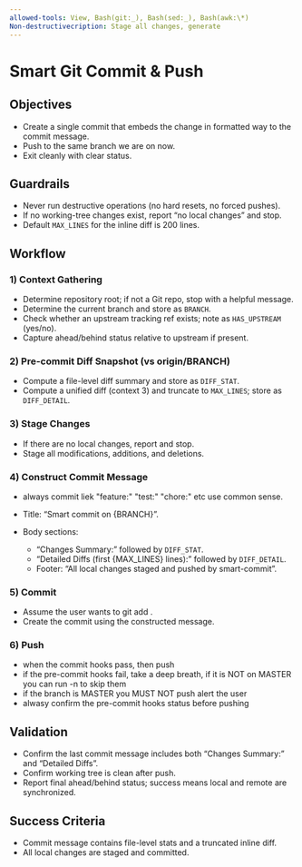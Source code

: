 ```yaml
---
allowed-tools: View, Bash(git:_), Bash(sed:_), Bash(awk:\*)
Non-destructivecription: Stage all changes, generate
---
```


# Smart Git Commit & Push

## Objectives

- Create a single commit that embeds the change in formatted way to the commit message.
- Push to the same branch we are on now.
- Exit cleanly with clear status.

## Guardrails

- Never run destructive operations (no hard resets, no forced pushes).
- If no working-tree changes exist, report “no local changes” and stop.
- Default `MAX_LINES` for the inline diff is 200 lines.

## Workflow

### 1) Context Gathering

- Determine repository root; if not a Git repo, stop with a helpful message.
- Determine the current branch and store as `BRANCH`.
- Check whether an upstream tracking ref exists; note as `HAS_UPSTREAM` (yes/no).
- Capture ahead/behind status relative to upstream if present.

### 2) Pre-commit Diff Snapshot (vs origin/BRANCH)

- Compute a file-level diff summary and store as `DIFF_STAT`.
- Compute a unified diff (context 3) and truncate to `MAX_LINES`; store as `DIFF_DETAIL`.

### 3) Stage Changes

- If there are no local changes, report and stop.
- Stage all modifications, additions, and deletions.

### 4) Construct Commit Message

- always commit liek "feature:" "test:" "chore:" etc use common sense.
- Title: “Smart commit on {BRANCH}”.
- Body sections:

  - “Changes Summary:” followed by `DIFF_STAT`.
  - “Detailed Diffs (first {MAX_LINES} lines):” followed by `DIFF_DETAIL`.
  - Footer: “All local changes staged and pushed by smart-commit”.

### 5) Commit

- Assume the user wants to git add .
- Create the commit using the constructed message.

### 6) Push

- when the commit hooks pass, then push
- if the pre-commit hooks fail, take a deep breath, if it is NOT on MASTER you can run -n to skip them
- if the branch is MASTER you MUST NOT push alert the user
- alwasy confirm the pre-commit hooks status before pushing

## Validation

- Confirm the last commit message includes both “Changes Summary:” and “Detailed Diffs”.
- Confirm working tree is clean after push.
- Report final ahead/behind status; success means local and remote are synchronized.

## Success Criteria

- Commit message contains file-level stats and a truncated inline diff.
- All local changes are staged and committed.

